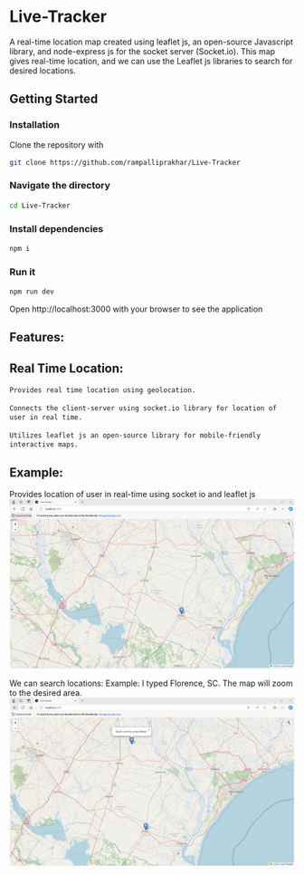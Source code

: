 # Live-Tracker
A real-time location map created using leaflet js, an open-source Javascript library, and node-express js for the socket server (Socket.io). This map gives real-time location, and we can use the Leaflet js libraries to search for desired locations.

## Getting Started

### Installation
Clone the repository with
```bash
git clone https://github.com/rampalliprakhar/Live-Tracker
```

### Navigate the directory
```bash
cd Live-Tracker
```

### Install dependencies
```bash 
npm i
```

### Run it 
```bash  
npm run dev 
```

Open http://localhost:3000 with your browser to see the application


## Features:
## Real Time Location:

    Provides real time location using geolocation.

    Connects the client-server using socket.io library for location of user in real time.

    Utilizes leaflet js an open-source library for mobile-friendly interactive maps. 

## Example:

Provides location of user in real-time using socket io and leaflet js
![alt text](image.png)

We can search locations:
Example: I typed Florence, SC. The map will zoom to the desired area.
![alt text](image-1.png)